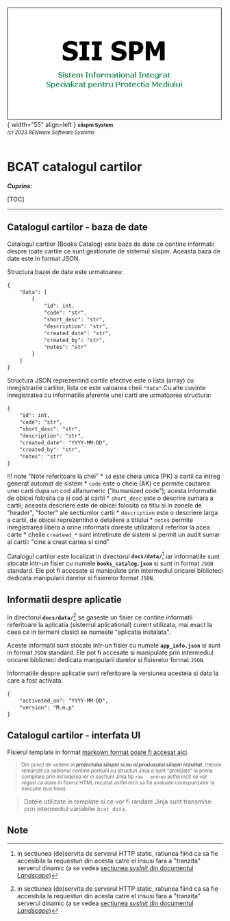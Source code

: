 ![siispm_logo](../pictures/SIISPM_logo.png){ width="55" align=left }
<small markdown>**siispm System**<br>
*(c) 2023 RENware Software Systems*
</small><br><br>


# BCAT catalogul cartilor


***Cuprins:***

[TOC]

***



## Catalogul cartilor - baza de date

Catalogul cartilor (Books Catalog) este baza de date ce contine informatii despre toate cartile ce sunt gestionate de sistemul siispm. Aceasta baza de date este in format JSON.

Structura bazei de date este urmatoarea:

```
{
    "data": [
        {
            "id": int,
            "code": "str",
            "short_desc": "str",
            "description": "str",
            "created_date": "str",
            "created_by": "str",
            "notes": "str"
        }
    ]
}
```

Structura JSON reprezentind cartile efective este o lista (array) cu inregistrarile cartilor, lista ce este valoarea cheii `"data"`.Cu alte cuvinte inregistratea cu informatiile aferente unei carti are urmatoarea structura:

```
{
    "id": int,
    "code": "str",
    "short_desc": "str",
    "description": "str",
    "created_date": "YYYY-MM-DD",
    "created_by": "str",
    "notes": "str"
}
```

!!! note "Note referitoare la chei"
    * `id` este cheia unica (PK) a cartii ca intreg generat automat de sistem
    * `code` este o cheie (AK) ce permite cautarea unei carti dupa un cod alfanumeric ("humanized code"); acesta informatie de obicei folosita ca si cod al cartii
    * `short_desc` este o descrire sumara a cartii; aceasta descriere este de obicei folosita ca titlu si in zonele de "header", "footer" ale sectiunilor cartii
    * `description` este o descriere larga a cartii, de obicei reprezentind o detaliere a titlului
    * `notes` permite inregistrarea libera a orine informatii doreste utilizatorul referitor la acea carte
    * cheile `createed_*` sunt intretinute de sistem si permit un audit sumar al cartii: "cine a creat cartea si cind"

Catalogul cartilor este localizat in directorul **`docs/data/`**[^1] iar informatiile sunt stocate intr-un fisier cu numele **`books_catalog.json`** si sunt in format `JSON` standard. Ele pot fi accesate si manipulate prin intermediul oricarei biblioteci dedicata manipularii darelor si fisierelor format `JSON`.




## Informatii despre aplicatie

In directorul **`docs/data/`**[^1] se gaseste un fisier ce contine informatii referitoare la aplicatia (sistemul aplicational) curent utilizata, mai exact la ceea ce in termeni clasici se numeste "aplicatia instalata".

Aceste informatii sunt stocate intr-un fisier cu numele **`app_info.json`** si sunt in format `JSON` standard. Ele pot fi accesate si manipulate prin intermediul oricarei biblioteci dedicata manipularii darelor si fisierelor format `JSON`.

Informatiile despre aplicatie sunt referitoare la versiunea acesteia si data la care a fost activata:

```
{
    "activated_on": "YYYY-MM-DD",
    "version": "M.m.p"
}
```



## Catalogul cartilor - interfata UI

Fisierul template in format [markown format poate fi accesat aici](../bcat/bcat.md).

<small markdown>

>Din punct de vedere al ***proiectului siispm si nu al produsului siispm rezultat***, trebuie remarcat ca sablonul contine portiuni cu structuri Jinja  e sunt "protejate" la prima compilare prin includerea lor in sectiuni Jinja tip `raw - endraw` astfel incit se vor regasi ca atare in fiserul HTML rezultat astfel incit sa fie avaluate corespunzator la executie (run time).
</small>


>Datele utilizate in template si ce vor fi randate Jinja sunt transmise prin intermediul variabilei `bcat_data`.







## Note

[^1]: in sectiunea (de)servita de serverul HTTP static, ratiunea fiind
ca sa fie accesibila la requesturi din acesta catre el insusi fara a "tranzita" serverul dinamic (a se vedea [sectiunea _sysInit_ din documentul _Landscape_](810.02-System_Landscape.md#sysinit-initializare-sistem))





